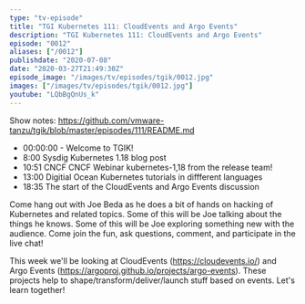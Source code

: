 ```yaml
---
type: "tv-episode"
title: "TGI Kubernetes 111: CloudEvents and Argo Events"
description: "TGI Kubernetes 111: CloudEvents and Argo Events"
episode: "0012"
aliases: ["/0012"]
publishdate: "2020-07-08"
date: "2020-03-27T21:49:30Z"
episode_image: "/images/tv/episodes/tgik/0012.jpg"
images: ["/images/tv/episodes/tgik/0012.jpg"]
youtube: "LQbBgQnUs_k"
---
```


Show notes: https://github.com/vmware-tanzu/tgik/blob/master/episodes/111/README.md

- 00:00:00 - Welcome to TGIK!
- 8:00 Sysdig Kubernetes 1.18 blog post
- 10:51 CNCF CNCF Webinar kubernetes-1,18 from the release team!
- 13:00 Digitial Ocean Kubernetes tutorials in diffferent languages
- 18:35 The start of the CloudEvents and Argo Events discussion

Come hang out with Joe Beda as he does a bit of hands on hacking of Kubernetes and related topics. Some of this will be Joe talking about the things he knows. Some of this will be Joe exploring something new with the audience. Come join the fun, ask questions, comment, and participate in the live chat!

This week we&#39;ll be looking at CloudEvents (https://cloudevents.io/) and Argo Events (https://argoproj.github.io/projects/argo-events).  These projects help to shape/transform/deliver/launch stuff based on events.  Let&#39;s learn together!
